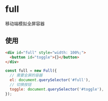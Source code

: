 # full

移动端模拟全屏容器

## 使用

```html
<div id="full" style="width: 100%;">
  <button id="toggle">{}</button>
</div>
```

```js
const full = new Full({
  // 需要全屏的容器
  el: document.querySelector('#full'),
  // 切换按钮
  toggle: document.querySelector('#toggle'),
});
```
